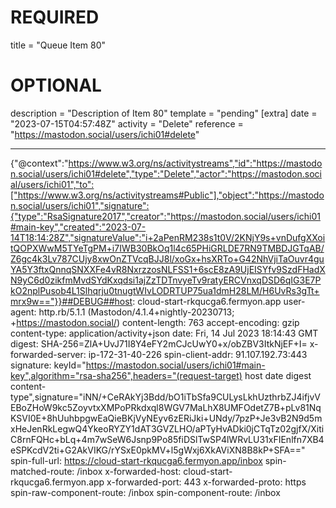 
# REQUIRED
title = "Queue Item 80"
# OPTIONAL
description = "Description of Item 80"
template = "pending"
[extra]
date = "2023-07-15T04:57:48Z"
activity = "Delete"
reference = "https://mastodon.social/users/ichi01#delete"

---
{"@context":"https://www.w3.org/ns/activitystreams","id":"https://mastodon.social/users/ichi01#delete","type":"Delete","actor":"https://mastodon.social/users/ichi01","to":["https://www.w3.org/ns/activitystreams#Public"],"object":"https://mastodon.social/users/ichi01","signature":{"type":"RsaSignature2017","creator":"https://mastodon.social/users/ichi01#main-key","created":"2023-07-14T18:14:28Z","signatureValue":"i+2aPenRM238s1t0V/2KNjY9s+vnDufgXXoitQOPXWwM5TYeTgPM+i7IWB30BkOq1l4c65PHiGRLDE7RN9TMBDJGTqAB/Z6gc4k3Lv787CUjy8xwOnZTVcqBJJ8l/xoGx+hsXRTo+G42NhVjiTaOuvr4guYA5Y3ftxQnnqSNXXFe4vR8NxrzzosNLFSS1+6scE8zA9UjEISYfv9SzdFHadXN9yC6d0zikfmMvdSYdKxqdsi1ajZzTDTnvyeTv9ratyERCVnxqDSD6qIG3E7PkO2nplPusob4L1Slhqrju0tnugtWIvLODRTUP75ua1dmH28LM/H6UvRs3gTt+mrx9w=="}}##DEBUG##host: cloud-start-rkqucga6.fermyon.app
user-agent: http.rb/5.1.1 (Mastodon/4.1.4+nightly-20230713; +https://mastodon.social/)
content-length: 763
accept-encoding: gzip
content-type: application/activity+json
date: Fri, 14 Jul 2023 18:14:43 GMT
digest: SHA-256=ZlA+UvJ71I8Y4eFY2mCJcUwY0+x/obZBV3ItkNjEF+I=
x-forwarded-server: ip-172-31-40-226
spin-client-addr: 91.107.192.73:443
signature: keyId="https://mastodon.social/users/ichi01#main-key",algorithm="rsa-sha256",headers="(request-target) host date digest content-type",signature="iNN/+CeRAkYj3Bdd/bO1iTbSfa9CULysLkhUzthrbZJ4ifjvVEBoZHoW9kc5ZoyvtxXMPoPRkdxql8WGV7MaLhX8UMFOdetZ7B+pLv81NqKSVI0E+8hUuhbpgwEaQieBKjVyNEyv6zERiJki+UNdy/7pzP+Je3vB2N9d5mxHeJenRkLegwQ4YkeoRYZY1dAT3GVZLHO/aPTyHvADki0jCTqTz02gjfX/XitiC8rnFQHc+bLq+4m7wSeW6Jsnp9Po85fiDSlTwSP4lWRvLU31xFIEnlfn7XB4eSPKcdV2ti+G2AkVIKG/rYSxE0pkMV+l5gWxj6XkAViXN8B8kP+SFA=="
spin-full-url: https://cloud-start-rkqucga6.fermyon.app/inbox
spin-matched-route: /inbox
x-forwarded-host: cloud-start-rkqucga6.fermyon.app
x-forwarded-port: 443
x-forwarded-proto: https
spin-raw-component-route: /inbox
spin-component-route: /inbox

